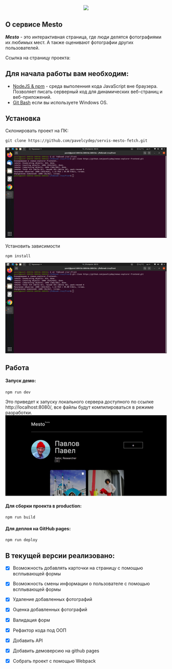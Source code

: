 
<p align="center">
    <img src="https://res.cloudinary.com/prysya/image/upload/v1586434550/logo_bdsdvx.svg" width="400">
</p>


## О сервисе Mesto

**_Mesto_** - это интерактивная страница, где люди делятся фотографиями их любимых мест.
А также оценивают фотографии других пользователей.

Ссылка на страницу проекта: 

## Для начала работы вам необходим:

- <a href="https://nodejs.org/en/">NodeJS & npm<a> - среда выполенния кода JavaScript вне браузера. Позволяет писать серверный код для динамических веб-страниц и веб-приложений.
- <a href="https://gitforwindows.org/">Git Bash<a> если вы используете Windows OS.

## Установка

Склонировать проект на ПК:

    git clone https://github.com/pavelcydep/servis-mesto-fetch.git
![клонирование проекта github](top2.png)

Установить зависимости

    npm install
![установить зависимости](top2.png)
## Работа

#### Запуск демо:

    npm run dev
    
Это приведет к запуску локального сервера доступного по ссылке http://localhost:8080/, все файлы будут компилироваться в режиме разработки.
![установить зависимости](top1.png)

#### Для сборки проекта в production:

    npm run build
    
#### Для деплоя на GitHub pages:

    npm run deploy
## В текущей версии реализовано:

- [x] Возможность добавлять карточки на страницу с помощью всплывающей формы
- [x] Возможность смены информации о пользователе с помощью всплывающей формы
- [x] Удаление добавленных фотографий
- [x] Оценка добавленных фотографий
- [x] Валидация форм
- [x] Рефактор кода под ООП
- [x] Добавить API
- [x] Добавить демоверсию на github pages
- [x] Собрать проект с помощью Webpack




